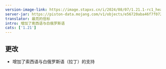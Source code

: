 ```yaml
---
version-image-link: https://image.stapxs.cn/i/2024/08/07/1.21.1-rc1_header-1.jpg
server-jar: https://piston-data.mojang.com/v1/objects/e56720aba46f7f07238c4c054a160fc942da9f78/server.jar
translator: 最亮的信标
intro: 增加了索西语与白俄罗斯语
cats: ['1.21']
---
```

## 更改
* 增加了索西语与白俄罗斯语（拉丁）的支持